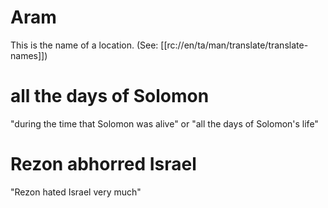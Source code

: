 # Aram

This is the name of a location. (See: [[rc://en/ta/man/translate/translate-names]])

# all the days of Solomon

"during the time that Solomon was alive" or "all the days of Solomon's life"

# Rezon abhorred Israel

"Rezon hated Israel very much"

